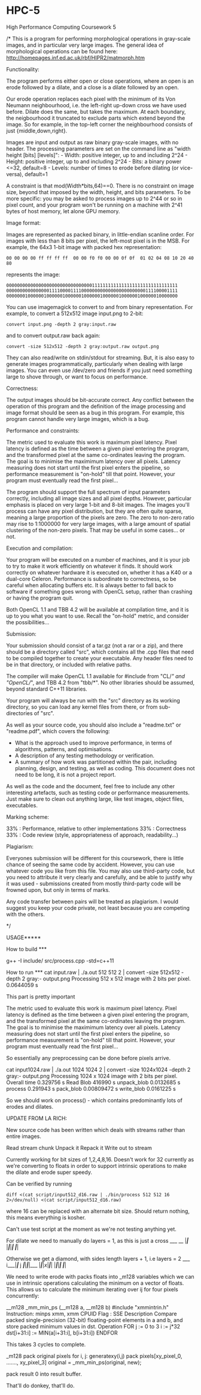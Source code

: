 HPC-5
=====

High Performance Computing Coursework 5

/*
This is a program for performing morphological operations in gray-scale
images, and in particular very large images. The general idea of
morphological operations can be found here:
http://homepages.inf.ed.ac.uk/rbf/HIPR2/matmorph.htm

Functionality:

The program performs either open or close operations,
where an open is an erode followed by a dilate, and
a close is a dilate followed by an open.

Our erode operation replaces each pixel with the minimum
of its Von Neumann neighbourhood, i.e. the left-right
up-down cross we have used before. Dilate does the same, but
takes the maximum. At each boundary, the neigbourhood
it truncated to exclude parts which extend beyond the
image. So for example, in the top-left corner the
neighbourhood consists of just {middle,down,right}.

Images are input and output as raw binary gray-scale
images, with no header. The processing parameters are
set on the command line as "width height [bits] [levels]":
	- Width: positive integer, up to and including 2^24
	- Height: positive integer, up to and including 2^24
	- Bits: a binary power <=32, default=8
	- Levels: number of times to erode before dilating (or vice-versa),
	          default=1

A constraint is that mod(Width*bits,64)==0. There
is no constraint on image size, beyond that imposed
by the width, height, and bits parameters. To be
more specific: you may be asked to process images up
to 2^44 or so in pixel count, and your program won't
be running on  a machine with 2^41 bytes of host
memory, let alone GPU memory.

Image format:

Images are represented as packed binary, in little-endian
scanline order. For images with less than 8 bits per pixel, the
left-most pixel is in the MSB. For example, the 64x3 1-bit
image with packed hex representation:

    00 00 00 00 ff ff ff ff  00 00 f0 f0 00 00 0f 0f  01 02 04 08 10 20 40 80

represents the image:

    0000000000000000000000000000000011111111111111111111111111111111
	0000000000000000111100001111000000000000000000000000111100001111
	0000000100000010000001000000100000010000001000000100000010000000

You can use imagemagick to convert to and from binary representation.
For example, to convert a 512x512 image input.png to 2-bit:

	convert input.png -depth 2 gray:input.raw

and to convert output.raw back again:

	convert -size 512x512 -depth 2 gray:output.raw output.png
	
They can also read/write on stdin/stdout for streaming. But, it is
also easy to generate images programmatically, particularly when
dealing with large images. You can even use /dev/zero and
friends if you just need something large to shove through,
or want to focus on performance.

Correctness:

The output images should be bit-accurate correct. Any conflict
between the operation of this program and the definition of the
image processing and image format should be seen as a bug in
this program. For example, this program cannot handle very
large images, which is a bug.

Performance and constraints:

The metric used to evaluate this work is maximum pixel
latency. Pixel latency is defined as the time between
a given pixel entering the program, and the transformed
pixel at the same co-ordinates leaving the program. The
goal is to minimise the maximimum latency over all
pixels. Latency measuring does not start until the first
pixel enters the pipeline, so performance measurement
is "on-hold" till that point. However, your program
must eventually read the first pixel...

The program should support the full spectrum of input
parameters correctly, including all image sizes and
all pixel depths. However, particular emphasis is
placed on very large 1-bit and 8-bit images. The
images you'll process can have any pixel distribution, but
they are often quite sparse, meaning a large proportion
of the pixels are zero. The zero to non-zero ratio may
rise to 1:1000000 for very large images, with a large
amount of spatial clustering of the non-zero pixels.
That may be useful in some cases... or not.

Execution and compilation:

Your program will be executed on a number of machines,
and it is your job to try to make it work efficiently
on whatever it finds. It should work correctly
on whatever hardware it is executed on, whether it has a K40
or a dual-core Celeron. Performance is subordinate to
correctness, so be careful when allocating buffers etc.
It is always better to fall back to software if
something goes wrong with OpenCL setup, rather than crashing
or having the program quit.

Both OpenCL 1.1 and TBB 4.2 will be available at compilation
time, and it is up to you what you want to use. Recall
the "on-hold" metric, and consider the possibilities...

Submission:

Your submission should consist of a tar.gz (not a rar or a zip),
and there should be a directory called "src", which contains
all the .cpp files that need to be compiled together to
create your executable. Any header files need to be in that
directory, or included with relative paths.

The compiler will make OpenCL 1.1 available for #include from
"CL/*" and "OpenCL/*", and TBB 4.2 from "tbb/*". No other
libraries should be assumed, beyond standard C++11 libraries.

Your program will always be run with the "src" directory
as its working directory, so you can load any kernel
files from there, or from sub-directories of "src".

As well as your source code, you should also include a
"readme.txt" or "readme.pdf", which covers the following:
- What is the approach used to improve performance, in
  terms of algorithms, patterns, and optimisations.
- A description of any testing methodology or verification.
- A summary of how work was partitioned within the pair,
  including planning, design, and testing, as well as coding.
This document does not need to be long, it is not a project
report.

As well as the code and the document, feel free to include
any other interesting artefacts, such as testing code
or performance measurements. Just make sure to clean out
anything large, like test images, object files, executables.

Marking scheme:

33% : Performance, relative to other implementations
33% : Correctness
33% : Code review (style, appropriateness of approach, readability...)

Plagiarism:

Everyones submission will be different for this coursework,
there is little chance of seeing the same code by accident.
However, you can use whatever code you like from this file.
You may also use third-party code, but you need to attribute
it very clearly and carefully, and be able to justify why
it was used - submissions created from mostly third-party
code will be frowned upon, but only in terms of marks.

Any code transfer between pairs will be treated as plagiarism.
I would suggest you keep your code private, not least because
you are competing with the others.

*/


USAGE*****

How to build ***

g++ -I include/ src/process.cpp -std=c++11

How to run ***
cat input.raw | ./a.out 512 512 2 | convert -size 512x512 -depth 2 gray:- output.png
Processing 512 x 512 image with 2 bits per pixel.
0.0644059 s


This part is pretty important 


The metric used to evaluate this work is maximum pixel
latency. Pixel latency is defined as the time between
a given pixel entering the program, and the transformed
pixel at the same co-ordinates leaving the program. The
goal is to minimise the maximimum latency over all
pixels. Latency measuring does not start until the first
pixel enters the pipeline, so performance measurement
is "on-hold" till that point. However, your program
must eventually read the first pixel...


So essentially any preprocessing can be done before pixels arrive. 


cat input1024.raw | ./a.out 1024 1024 2 | convert -size 1024x1024 -depth 2 gray:- output.png
Processing 1024 x 1024 image with 2 bits per pixel.
Overall time 0.329756 s
Read Blob 416990 s
unpack_blob 0.0132685 s
process 0.291943 s
pack_blob 0.00809472 s
write_blob 0.0161225 s


So we should work on process() - which contains predominantly lots of erodes and dilates. 

UPDATE FROM LA RICH:

New source code has been written which deals with streams rather than entire images.

Read stream chunk
Unpack it
Repack it
Write out to stream

Currently working for bit sizes of 1,2,4,8,16.  Doesn't work for 32 currently as we're converting to floats in order to support intrinsic operations to make the dilate and erode super speedy.

Can be verified by running

`diff <(cat script/input512_d16.raw | ./bin/process 512 512 16 2>/dev/null) <(cat script/input512_d16.raw)`

where 16 can be replaced with an alternate bit size.  Should return nothing, this means everything is kosher.

Can't use test script at the moment as we're not testing anything yet.

For dilate we need to manually do layers = 1, as this is just a cross
	 ___
 __ |___|___
|___|___|___|
    |___|

Otherwise we get a diamond, with sides length layers + 1, i.e layers = 2
         ___
    i___|___|___ j
 ___|___|___|___|___
|___|___|_x_|___|___|
    |___|___|___|
        |___|

We need to write erode with packs floats into _m128 variables which we can use in intrinsic operations calculating the minimum on a vector of floats.  This allows us to calculate the minimum iterating over ij for four pixels concurrently:

__m128 _mm_min_ps (__m128 a, __m128 b)
#include "xmmintrin.h"
Instruction: minps xmm, xmm
CPUID Flag : SSE
Description
Compare packed single-precision (32-bit) floating-point elements in a and b, and store packed minimum values in dst.
Operation
FOR j := 0 to 3
	i := j*32
	dst[i+31:i] := MIN(a[i+31:i], b[i+31:i])
ENDFOR

This takes 3 cycles to complete.


_m128 pack original pixels
for i, j:
	generatexy(i,j)
	pack pixels[xy_pixel_0, ......., xy_pixel_3]
	original = _mm_min_ps(original, new);

pack result 0 into result buffer.

That'll do donkey, that'll do.
